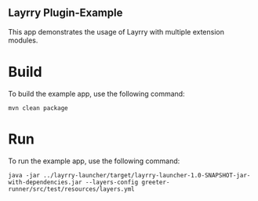 Layrry Plugin-Example
---

This app demonstrates the usage of Layrry with multiple extension modules. 

# Build
To build the example app, use the following command:
```
mvn clean package
```

# Run
To run the example app, use the following command:
```
java -jar ../layrry-launcher/target/layrry-launcher-1.0-SNAPSHOT-jar-with-dependencies.jar --layers-config greeter-runner/src/test/resources/layers.yml
```